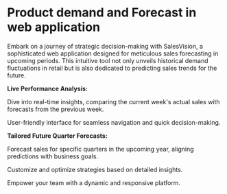# Product demand and Forecast in web application

Embark on a journey of strategic decision-making with SalesVision, a sophisticated web application designed for meticulous sales forecasting in upcoming periods. This intuitive tool not only unveils historical demand fluctuations in retail but is also dedicated to predicting sales trends for the future.

**Live Performance Analysis:**

Dive into real-time insights, comparing the current week's actual sales with forecasts from the previous week.

User-friendly interface for seamless navigation and quick decision-making.


**Tailored Future Quarter Forecasts:**

Forecast sales for specific quarters in the upcoming year, aligning predictions with business goals.

Customize and optimize strategies based on detailed insights.

Empower your team with a dynamic and responsive platform.

